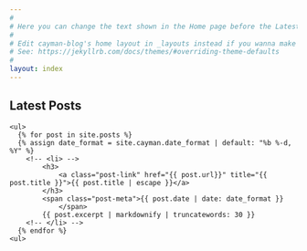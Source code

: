 ```yaml
---
#
# Here you can change the text shown in the Home page before the Latest Posts section.
#
# Edit cayman-blog's home layout in _layouts instead if you wanna make some changes
# See: https://jekyllrb.com/docs/themes/#overriding-theme-defaults
#
layout: index
---
```

<h2>Latest Posts</h2>

<div>

    <ul>
      {% for post in site.posts %}
      {% assign date_format = site.cayman.date_format | default: "%b %-d, %Y" %}
        <!-- <li> -->
            <h3>
                <a class="post-link" href="{{ post.url}}" title="{{ post.title }}">{{ post.title | escape }}</a>
            </h3>
            <span class="post-meta">{{ post.date | date: date_format }}
                </span>
            {{ post.excerpt | markdownify | truncatewords: 30 }}
        <!-- </li> -->
      {% endfor %}
    <ul>
 

